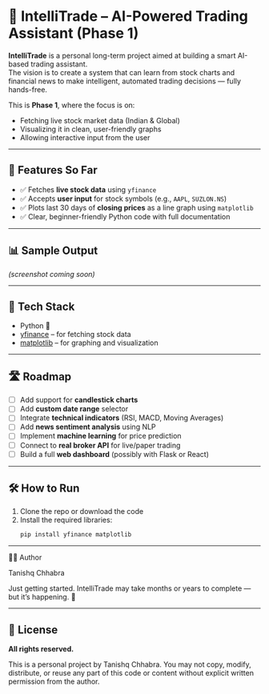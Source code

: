 # 🤖 IntelliTrade – AI-Powered Trading Assistant (Phase 1)

**IntelliTrade** is a personal long-term project aimed at building a smart AI-based trading assistant.  
The vision is to create a system that can learn from stock charts and financial news to make intelligent, automated trading decisions — fully hands-free.

This is **Phase 1**, where the focus is on:
- Fetching live stock market data (Indian & Global)
- Visualizing it in clean, user-friendly graphs
- Allowing interactive input from the user

---

## 🚀 Features So Far

- ✅ Fetches **live stock data** using `yfinance`
- ✅ Accepts **user input** for stock symbols (e.g., `AAPL`, `SUZLON.NS`)
- ✅ Plots last 30 days of **closing prices** as a line graph using `matplotlib`
- ✅ Clear, beginner-friendly Python code with full documentation

---

## 📊 Sample Output

*(screenshot coming soon)*

---

## 🧰 Tech Stack

- Python 🐍
- [yfinance](https://pypi.org/project/yfinance/) – for fetching stock data
- [matplotlib](https://matplotlib.org/) – for graphing and visualization

---

## 🛣️ Roadmap

- [ ] Add support for **candlestick charts**
- [ ] Add **custom date range** selector
- [ ] Integrate **technical indicators** (RSI, MACD, Moving Averages)
- [ ] Add **news sentiment analysis** using NLP
- [ ] Implement **machine learning** for price prediction
- [ ] Connect to **real broker API** for live/paper trading
- [ ] Build a full **web dashboard** (possibly with Flask or React)

---

## 🛠️ How to Run

1. Clone the repo or download the code
2. Install the required libraries:
   ```bash
   pip install yfinance matplotlib

---

👨‍💻 Author

Tanishq Chhabra

Just getting started. IntelliTrade may take months or years to complete — but it’s happening. 🚀

---

## 📌 License

**All rights reserved.**

This is a personal project by Tanishq Chhabra. You may not copy, modify, distribute, or reuse any part of this code or content without explicit written permission from the author.
